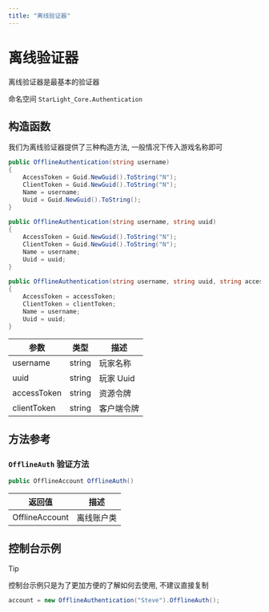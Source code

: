 ```yaml
---
title: "离线验证器"
---
```


# 离线验证器

离线验证器是最基本的验证器

命名空间 `` StarLight_Core.Authentication ``

## 构造函数

我们为离线验证器提供了三种构造方法, 一般情况下传入游戏名称即可

```csharp
public OfflineAuthentication(string username)
{
    AccessToken = Guid.NewGuid().ToString("N");
    ClientToken = Guid.NewGuid().ToString("N");
    Name = username;
    Uuid = Guid.NewGuid().ToString();
}
        
public OfflineAuthentication(string username, string uuid)
{
    AccessToken = Guid.NewGuid().ToString("N");
    ClientToken = Guid.NewGuid().ToString("N");
    Name = username;
    Uuid = uuid;
}
        
public OfflineAuthentication(string username, string uuid, string accessToken, string clientToken)
{
    AccessToken = accessToken;
    ClientToken = clientToken;
    Name = username;
    Uuid = uuid;
}
```

| 参数          | 类型     | 描述      |
|-------------|--------|---------|
| username    | string | 玩家名称    |
| uuid        | string | 玩家 Uuid |
| accessToken | string | 资源令牌    |
| clientToken | string | 客户端令牌   |

## 方法参考

### ``OfflineAuth`` 验证方法

```csharp
public OfflineAccount OfflineAuth()
```

| 返回值             | 描述    |
|-----------------|-------|
| OfflineAccount  | 离线账户类 |

## 控制台示例

>[!TIP]
> 控制台示例只是为了更加方便的了解如何去使用, 不建议直接复制

```csharp
account = new OfflineAuthentication("Steve").OfflineAuth();
```